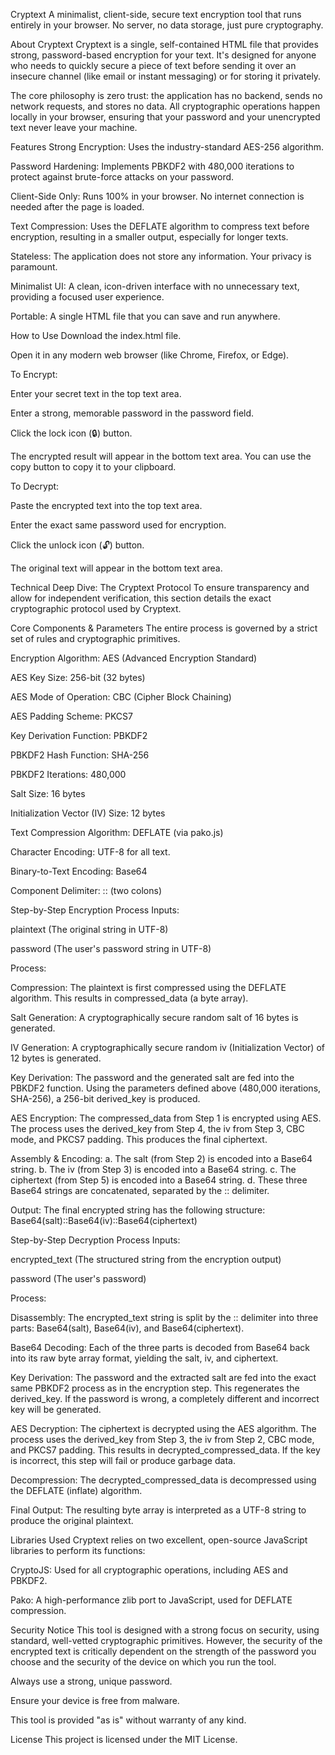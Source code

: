Cryptext
A minimalist, client-side, secure text encryption tool that runs entirely in your browser. No server, no data storage, just pure cryptography.

About Cryptext
Cryptext is a single, self-contained HTML file that provides strong, password-based encryption for your text. It's designed for anyone who needs to quickly secure a piece of text before sending it over an insecure channel (like email or instant messaging) or for storing it privately.

The core philosophy is zero trust: the application has no backend, sends no network requests, and stores no data. All cryptographic operations happen locally in your browser, ensuring that your password and your unencrypted text never leave your machine.

Features
Strong Encryption: Uses the industry-standard AES-256 algorithm.

Password Hardening: Implements PBKDF2 with 480,000 iterations to protect against brute-force attacks on your password.

Client-Side Only: Runs 100% in your browser. No internet connection is needed after the page is loaded.

Text Compression: Uses the DEFLATE algorithm to compress text before encryption, resulting in a smaller output, especially for longer texts.

Stateless: The application does not store any information. Your privacy is paramount.

Minimalist UI: A clean, icon-driven interface with no unnecessary text, providing a focused user experience.

Portable: A single HTML file that you can save and run anywhere.

How to Use
Download the index.html file.

Open it in any modern web browser (like Chrome, Firefox, or Edge).

To Encrypt:

Enter your secret text in the top text area.

Enter a strong, memorable password in the password field.

Click the lock icon (🔒) button.

The encrypted result will appear in the bottom text area. You can use the copy button to copy it to your clipboard.

To Decrypt:

Paste the encrypted text into the top text area.

Enter the exact same password used for encryption.

Click the unlock icon (🔓) button.

The original text will appear in the bottom text area.

Technical Deep Dive: The Cryptext Protocol
To ensure transparency and allow for independent verification, this section details the exact cryptographic protocol used by Cryptext.

Core Components & Parameters
The entire process is governed by a strict set of rules and cryptographic primitives.

Encryption Algorithm: AES (Advanced Encryption Standard)

AES Key Size: 256-bit (32 bytes)

AES Mode of Operation: CBC (Cipher Block Chaining)

AES Padding Scheme: PKCS7

Key Derivation Function: PBKDF2

PBKDF2 Hash Function: SHA-256

PBKDF2 Iterations: 480,000

Salt Size: 16 bytes

Initialization Vector (IV) Size: 12 bytes

Text Compression Algorithm: DEFLATE (via pako.js)

Character Encoding: UTF-8 for all text.

Binary-to-Text Encoding: Base64

Component Delimiter: :: (two colons)

Step-by-Step Encryption Process
Inputs:

plaintext (The original string in UTF-8)

password (The user's password string in UTF-8)

Process:

Compression: The plaintext is first compressed using the DEFLATE algorithm. This results in compressed_data (a byte array).

Salt Generation: A cryptographically secure random salt of 16 bytes is generated.

IV Generation: A cryptographically secure random iv (Initialization Vector) of 12 bytes is generated.

Key Derivation: The password and the generated salt are fed into the PBKDF2 function. Using the parameters defined above (480,000 iterations, SHA-256), a 256-bit derived_key is produced.

AES Encryption: The compressed_data from Step 1 is encrypted using AES. The process uses the derived_key from Step 4, the iv from Step 3, CBC mode, and PKCS7 padding. This produces the final ciphertext.

Assembly & Encoding:
a. The salt (from Step 2) is encoded into a Base64 string.
b. The iv (from Step 3) is encoded into a Base64 string.
c. The ciphertext (from Step 5) is encoded into a Base64 string.
d. These three Base64 strings are concatenated, separated by the :: delimiter.

Output: The final encrypted string has the following structure:
Base64(salt)::Base64(iv)::Base64(ciphertext)

Step-by-Step Decryption Process
Inputs:

encrypted_text (The structured string from the encryption output)

password (The user's password)

Process:

Disassembly: The encrypted_text string is split by the :: delimiter into three parts: Base64(salt), Base64(iv), and Base64(ciphertext).

Base64 Decoding: Each of the three parts is decoded from Base64 back into its raw byte array format, yielding the salt, iv, and ciphertext.

Key Derivation: The password and the extracted salt are fed into the exact same PBKDF2 process as in the encryption step. This regenerates the derived_key. If the password is wrong, a completely different and incorrect key will be generated.

AES Decryption: The ciphertext is decrypted using the AES algorithm. The process uses the derived_key from Step 3, the iv from Step 2, CBC mode, and PKCS7 padding. This results in decrypted_compressed_data. If the key is incorrect, this step will fail or produce garbage data.

Decompression: The decrypted_compressed_data is decompressed using the DEFLATE (inflate) algorithm.

Final Output: The resulting byte array is interpreted as a UTF-8 string to produce the original plaintext.

Libraries Used
Cryptext relies on two excellent, open-source JavaScript libraries to perform its functions:

CryptoJS: Used for all cryptographic operations, including AES and PBKDF2.

Pako: A high-performance zlib port to JavaScript, used for DEFLATE compression.

Security Notice
This tool is designed with a strong focus on security, using standard, well-vetted cryptographic primitives. However, the security of the encrypted text is critically dependent on the strength of the password you choose and the security of the device on which you run the tool.

Always use a strong, unique password.

Ensure your device is free from malware.

This tool is provided "as is" without warranty of any kind.

License
This project is licensed under the MIT License.
